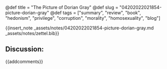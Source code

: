 @def title = "The Picture of Dorian Gray"
@def slug = "04202022021854-picture-dorian-gray"
@def tags = ["summary", "review", "book", "hedonism", "privilege", "corruption", "morality", "homosexuality", "blog"]

{{insert_note _assets/notes/04202022021854-picture-dorian-gray.md _assets/notes/zettel.bib}}

## Discussion:

{{addcomments}}
